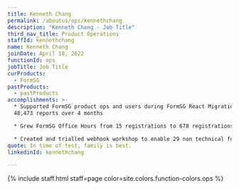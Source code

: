 ```yaml
---
title: Kenneth Chang
permalink: /aboutus/ops/kennethchang
description: "Kenneth Chang - Job Title"
third_nav_title: Product Operations
staffId: kennethchang
name: Kenneth Chang
joinDate: April 18, 2022
functionId: ops
jobTitle: Job Title
curProducts:
  - FormSG
pastProducts:
  - pastProducts
accomplishments: >-
  * Supported FormSG product ops and users during FormSG React Migration with
  48,473 reports over 4 months

  * Grew FormSG Office Hours from 15 registrations to 678 registrations, as well as Telegram Form-ally and Formsies to 1035 and 140 subscribers respectively

  * Created and trialled webhook workshop to enable 29 non technical form admins to create their own webhooks, with learnings from this workshop informing FormSG roadmap for webhook simplification
quote: In time of test, family is best.
linkedinId: kennethchang

---
```


{% include staff.html staff=page color=site.colors.function-colors.ops %}
